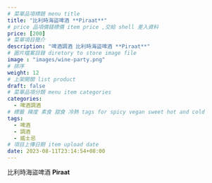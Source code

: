 ```yaml
---
# 菜單品項標題 menu title 
title: "比利時海盜啤酒 **Piraat**"
# price 品項價錢標價 item price ,交給 shell 差入資料
price: [200] 
# 菜單項目簡介 
description: "啤酒調酒 比利時海盜啤酒 **Piraat**"
# 圖片檔案目錄 diretory to store image file
image : "images/wine-party.png"
# 排序
weight: 12 
# 上架開關 list product 
draft: false
# 菜單品項分類 menu item categories 
categories:
  - 啤酒調酒 
# 標籤 辣度 素食 甜食 冷熱 tags for spicy vegan sweet hot and cold 
tags:
  - 啤酒
  - 調酒 
  - 威士忌
# 項目上傳日期 item upload date 
date: 2023-08-11T23:14:54+08:00
---
```


 比利時海盜啤酒 **Piraat**
